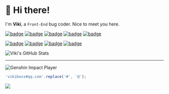 # 👋 Hi there!

I'm **Viki**, a `Front-End` bug coder. Nice to meet you here.

[![badge](https://img.shields.io/badge/-JavaScript-f7a326?style=flat-square&logo=javascript&logoColor=ffffff)](https://www.ecma-international.org/)
[![badge](https://img.shields.io/badge/-Node.js-43853d?style=flat-square&logo=node.js&logoColor=ffffff)](https://nodejs.org/)
[![badge](https://img.shields.io/badge/-TypeScript-007acc?style=flat-square&logo=typescript&logoColor=white)](https://www.typescriptlang.org/)
[![badge](https://img.shields.io/badge/-React-33aaff?style=flat-square&logo=react&logoColor=ffffff)](https://reactjs.org/)
[![badge](https://img.shields.io/badge/-Electron-51727d?style=flat-square&logo=electron&logoColor=white)](https://www.electronjs.org/)

[![badge](https://img.shields.io/badge/-Visual%20Studio%20Code-1d89d2?style=flat-square&logo=visual-studio-code&logoColor=ffffff)](https://code.visualstudio.com/)
[![badge](https://img.shields.io/badge/-Windows%20Terminal-333333?style=flat-square&logo=WindowsTerminal&logoColor=ffffff)](https://www.microsoft.com/zh-cn/p/windows-terminal/9n0dx20hk701)
[![badge](https://img.shields.io/badge/-Goole%20Chrome-4c8bf4?style=flat-square&logo=GoogleChrome&logoColor=ffffff)](https://google.cn/chrome/)
[![badge](https://img.shields.io/badge/-Linux-ffc702?style=flat-square&logo=linux&logoColor=ffffff)](https://linux.org/)

![Viki's GitHub Stats](https://github-readme-stats.vercel.app/api?username=vikiboss&show_icons=true)

---

![Genshin Impact Player](https://genshin-card.getloli.com/rand/321901921.png)

```js
'vikiboss#qq.com'.replace('#', '@');
```

![](https://komarev.com/ghpvc/?username=vikiboss&color=green)
